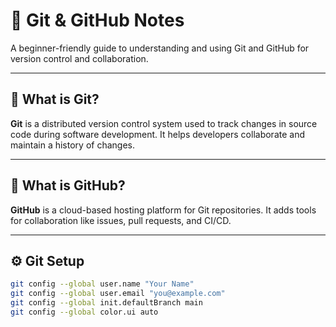 # 🧠 Git & GitHub Notes

A beginner-friendly guide to understanding and using Git and GitHub for version control and collaboration.

---

## 📌 What is Git?

**Git** is a distributed version control system used to track changes in source code during software development. It helps developers collaborate and maintain a history of changes.

---

## 🔗 What is GitHub?

**GitHub** is a cloud-based hosting platform for Git repositories. It adds tools for collaboration like issues, pull requests, and CI/CD.

---

## ⚙️ Git Setup

```bash
git config --global user.name "Your Name"
git config --global user.email "you@example.com"
git config --global init.defaultBranch main
git config --global color.ui auto
